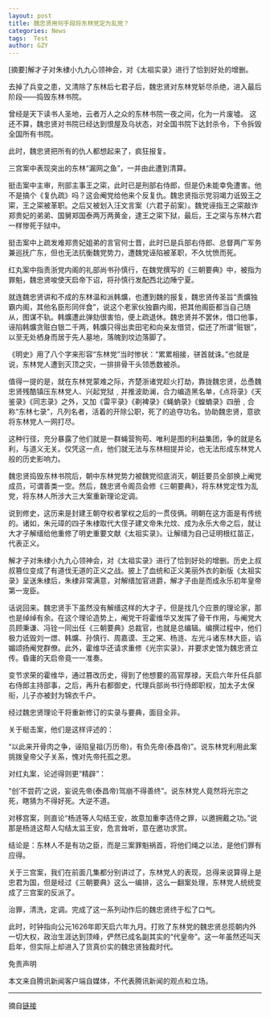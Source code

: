 ```yaml
---
layout: post
title: 魏忠贤用何手段将东林党定为乱党？
categories: News
tags:  Test
author: GZY
---
```


[摘要]解才子对朱棣小九九心领神会，对《太祖实录》进行了恰到好处的增删。

去掉了兵变之患，又清除了东林后七君子后，魏忠贤对东林党斩尽杀绝，进入最后阶段——捣毁东林书院。

曾经是天下读书人圣地，云者万人之众的东林书院一夜之间，化为一片废墟。 这还不算，魏忠贤对书院已经达到恨屋及乌状态，对全国书院下达封杀令，下令拆毁全国所有书院。

此时，魏忠贤把所有的仇人都想起来了，疯狂报复。

三宫案中表现突出的东林“漏网之鱼”，一并由此遭到清算。

挺击案中主审，刑部主事王之寀，此时已是刑部右侍郎，但是仍未能幸免遭害。他不是搞个《复仇疏》吗？这会阉党给他来个反复仇。魏忠贤指示党羽竭力诋毁王之寀，王之寀被革职。之后又被划入汪文言案（六君子前案）。魏党诬指王之寀敲诈郑贵妃的弟弟、国舅郑国泰两万两黄金，逮王之寀下狱，最后，王之寀与东林六君一样惨死于狱中。

挺击案中上疏发难郑贵妃姐弟的言官何士晋，此时已是兵部右侍郎、总督两广军务兼巡抚广东，但也无法抗衡魏党势力，遭魏党诬陷被革职，不久忧愤而死。

红丸案中指责浙党内阁的礼部尚书孙慎行，在魏党撰写的《三朝要典》中，被指为罪魁，魏忠贤唆使天启帝下诏，将孙慎行发配西北边陲宁夏。

就连魏忠贤讲和不成的东林温和派韩爌，也遭到魏的报复，魏忠贤传圣旨“责爌独霸内阁，其他名臣形同伴食”，说这个老家伙独霸内阁，把其他阁臣都当自己随从，图谋不轨。韩爌遭此弹劾很害怕，便上疏退休。魏忠贤并不罢休，借口他事，诬陷韩爌贪赃白银二千两，韩爌只得出卖田宅和向亲友借贷，偿还了所谓“赃银”，以至无处栖身而居于先人墓地，落魄到坟边落脚了。

《明史》用了八个字来形容“东林党”当时惨状：“累累相接，骈首就诛。”也就是说，东林党人遭到灭顶之灾，一排排骨干头领悉数被杀。

值得一提的是，就在东林党蒙难之际，齐楚浙诸党趁火打劫，靠拢魏忠贤，怂恿魏忠贤残酷镇压东林党人、兴起党狱﹐并推波助澜，合力编造黑名单，《点将录》《天鉴录》《同志录》之外，又加《雷平录》《剃裨录》《蝇蚋录》《蝗蝻录》四册﹐合称“东林七录”，凡列名者，活着的开除公职，死了的追夺功名。协助魏忠贤，意欲将东林党人一网打尽。

这种行径，充分暴露了他们就是一群蝇营狗苟、唯利是图的利益集团，争的就是名利，与道义无关。仅凭这一点，他们就无法与东林相提并论，也无法形成东林党人般的历史影响力。

魏忠贤捣毁东林书院后，朝中东林党势力被魏党彻底消灭，朝廷要员全部换上阉党成员，可谓善类一空。然后，魏忠贤令阁员会修《三朝要典》，将东林党定性为乱党，将东林人所涉大三大案重新理论定调。

说到修史，这历来是封建王朝夺权者掌权之后的一贯伎俩。明朝在这方面是有传统的。诸如，朱元璋的四子朱棣取代大侄子建文帝朱允炆、成为永乐大帝之后，就让大才子解缙给他重修了明史重要文献《太祖实录》。让解缙为自己证明根红苗正，代表正义。

解才子对朱棣小九九心领神会，对《太祖实录》进行了恰到好处的增删。历史上叔叔篡位变成了有道伐无道的正义之战。披上了血统和正义美丽外衣的新版《太祖实录》呈送朱棣后，朱棣非常满意，对解缙加官进爵，解才子由是而成永乐初年皇帝第一宠臣。

话说回来。魏忠贤手下虽然没有解缙这样的大才子，但是找几个应景的理论家，那也是绰绰有余。在这个理论造势上，阉党干将霍维华又发挥了骨干作用，与阉党大员顾秉谦、冯铨一同出任《三朝要典》总裁官，也就是总编辑。编撰过程中，他们极力诋毁刘一燝、韩爌、孙慎行、周嘉谟、王之宷、杨涟、左光斗诸东林大臣，谄媚颂扬阉党群僚。此外，霍维华还请求重修《光宗实录》，并要求史馆为魏忠贤立传。昏庸的天启帝竟一一准奏。

变节求荣的霍维华，通过篡改历史，得到了他想要的高官厚禄，天启六年升任兵部右侍郎主持部事，之后，再升右都御史，代理兵部尚书行侍郎职权，加太子太保衔，儿子亦被封为锦衣千户。

经过魏忠贤理论干将重新修订的实录与要典，面目全非。

关于梃击案，他们是这样评述的：

“以此来开骨肉之争，诬陷皇祖(万历帝)，有负先帝(泰昌帝)”。说东林党利用此案挑拨皇帝父子关系，愧对先帝托孤之恩。

对红丸案，论述得则更“精辟”：

“创‘不尝药’之说，妄说先帝(泰昌帝)驾崩不得善终”。说东林党人竟然将光宗之死，瞎猜为不得好死。大逆不道。

对移宫案，则直论“杨涟等人勾结王安，故意加重李选侍之罪，以邀拥戴之功。”说那是杨涟这帮人勾结太监王安，危言耸听，意在邀功求赏。

结论是：东林人不是有功之臣，而是三案罪魁祸首，将他们绳之以法，是他们罪有应得。

关于三宫案，我们在前面几集都分别讲过了，东林党人的表现，总得来说算得上是忠君为国，但是经过《三朝要典》这么一编排，这么一翻案处理，东林党人统统变成了三宫案的反派了。

治罪，清洗，定调。完成了这一系列动作后的魏忠贤终于松了口气。

此时，时钟指向公元1626年即天启六年九月。打败了东林党的魏忠贤总揽朝内外一切大权，政治生涯达到顶峰，俨然已成名副其实的“代皇帝”。这一年虽然还叫天启年，但实际上却进入了货真价实的魏忠贤独裁时代。

免责声明

本文来自腾讯新闻客户端自媒体，不代表腾讯新闻的观点和立场。

*****

摘自[链接](https://view.news.qq.com/a/20180412/016871.htm)